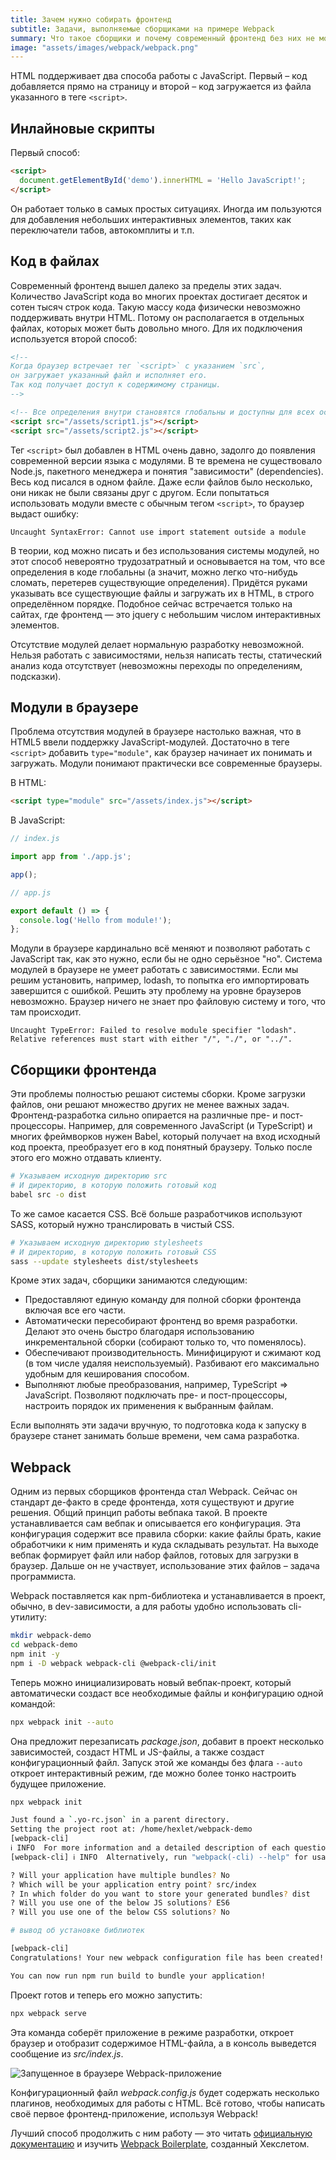 ```yaml
---
title: Зачем нужно собирать фронтенд
subtitle: Задачи, выполняемые сборщиками на примере Webpack
summary: Что такое сборщики и почему современный фронтенд без них не может обойтись. Основы Webpack.
image: "assets/images/webpack/webpack.png"
---
```


HTML поддерживает два способа работы с JavaScript. Первый – код добавляется прямо на страницу и второй – код загружается из файла указанного в теге `<script>`.

## Инлайновые скрипты

Первый способ:

```html
<script>
  document.getElementById('demo').innerHTML = 'Hello JavaScript!';
</script>
```

Он работает только в самых простых ситуациях. Иногда им пользуются для добавления небольших интерактивных элементов, таких как переключатели табов, автокомплиты и т.п.

## Код в файлах 

Современный фронтенд вышел далеко за пределы этих задач. Количество JavaScript кода во многих проектах достигает десяток и сотен тысяч строк кода. Такую массу кода физически невозможно поддерживать внутри HTML. Потому он располагается в отдельных файлах, которых может быть довольно много. Для их подключения используется второй способ:

```html
<!--
Когда браузер встречает тег `<script>` с указанием `src`,
он загружает указанный файл и исполняет его.
Так код получает доступ к содержимому страницы.
-->

<!-- Все определения внутри становятся глобальны и доступны для всех остальных скриптов -->
<script src="/assets/script1.js"></script>
<script src="/assets/script2.js"></script>
```

Тег `<script>` был добавлен в HTML очень давно, задолго до появления современной версии языка с модулями. В те времена не существовало Node.js, пакетного менеджера и понятия "зависимости" (dependencies). Весь код писался в одном файле. Даже если файлов было несколько, они никак не были связаны друг с другом. Если попытаться использовать модули вместе с обычным тегом `<script>`, то браузер выдаст ошибку:

```
Uncaught SyntaxError: Cannot use import statement outside a module
```

В теории, код можно писать и без использования системы модулей, но этот способ невероятно трудозатратный и основывается на том, что все определения в коде глобальны (а значит, можно легко что-нибудь сломать, перетерев существующие определения). Придётся руками указывать все существующие файлы и загружать их в HTML, в строго определённом порядке. Подобное сейчас встречается только на сайтах, где фронтенд — это jquery с небольшим числом интерактивных элементов.

Отсутствие модулей делает нормальную разработку невозможной. Нельзя работать с зависимостями, нельзя написать тесты, статический анализ кода отсутствует (невозможны переходы по определениям, подсказки).

## Модули в браузере

Проблема отсутствия модулей в браузере настолько важная, что в HTML5 ввели поддержку JavaScript-модулей. Достаточно в теге `<script>` добавить `type="module"`, как браузер начинает их понимать и загружать. Модули понимают практически все современные браузеры.

В HTML:

```html
<script type="module" src="/assets/index.js"></script>
```

В JavaScript:

```javascript
// index.js

import app from './app.js';

app();

// app.js

export default () => {
  console.log('Hello from module!');
};
```

Модули в браузере кардинально всё меняют и позволяют работать с JavaScript так, как это нужно, если бы не одно серьёзное "но". Система модулей в браузере не умеет работать с зависимостями. Если мы решим установить, например, lodash, то попытка его импортировать завершится с ошибкой. Решить эту проблему на уровне браузеров невозможно. Браузер ничего не знает про файловую систему и того, что там происходит.

```
Uncaught TypeError: Failed to resolve module specifier "lodash".
Relative references must start with either "/", "./", or "../".
```

## Сборщики фронтенда

Эти проблемы полностью решают системы сборки. Кроме загрузки файлов, они решают множество других не менее важных задач. Фронтенд-разработка сильно опирается на различные пре- и пост-процессоры. Например, для современного JavaScript (и TypeScript) и многих фреймворков нужен Babel, который получает на вход исходный код проекта, преобразует его в код понятный браузеру. Только после этого его можно отдавать клиенту.

```sh
# Указываем исходную директорию src
# И директорию, в которую положить готовый код
babel src -o dist
```

То же самое касается CSS. Всё больше разработчиков используют SASS, который нужно транслировать в чистый CSS.

```sh
# Указываем исходную директорию stylesheets
# И директорию, в которую положить готовый CSS
sass --update stylesheets dist/stylesheets
```

Кроме этих задач, сборщики занимаются следующим:

* Предоставляют единую команду для полной сборки фронтенда включая все его части.
* Автоматически пересобирают фронтенд во время разработки. Делают это очень быстро благодаря использованию инкрементальной сборки (собирают только то, что поменялось).
* Обеспечивают производительность. Минифицируют и сжимают код (в том числе удаляя неиспользуемый). Разбивают его максимально удобным для кеширования способом.
* Выполняют любые преобразования, например, TypeScript => JavaScript. Позволяют подключать пре- и пост-процессоры, настроить порядок их применения к выбранным файлам.

Если выполнять эти задачи вручную, то подготовка кода к запуску в браузере станет занимать больше времени, чем сама разработка.

## Webpack

Одним из первых сборщиков фронтенда стал Webpack. Сейчас он стандарт де-факто в среде фронтенда, хотя существуют и другие решения. Общий принцип работы вебпака такой. В проекте устанавливается сам вебпак и описывается его конфигурация. Эта конфигурация содержит все правила сборки: какие файлы брать, какие обработчики к ним применять и куда складывать результат. На выходе вебпак формирует файл или набор файлов, готовых для загрузки в браузер. Дальше он не участвует, использование этих файлов – задача программиста.

Webpack поставляется как npm-библиотека и устанавливается в проект, обычно, в dev-зависимости, а для работы удобно использовать cli-утилиту:

```sh
mkdir webpack-demo
cd webpack-demo
npm init -y
npm i -D webpack webpack-cli @webpack-cli/init
```

Теперь можно инициализировать новый вебпак-проект, который автоматически создаст все необходимые файлы и конфигурацию одной командой:

```sh
npx webpack init --auto
```

Она предложит перезаписать *package.json*, добавит в проект несколько зависимостей, создаст HTML и JS-файлы, а также создаст конфигурационный файл. Запуск этой же команды без флага `--auto` откроет интерактивный режим, где можно более тонко настроить будущее приложение.

```sh
npx webpack init

Just found a `.yo-rc.json` in a parent directory.
Setting the project root at: /home/hexlet/webpack-demo
[webpack-cli] 
ℹ INFO  For more information and a detailed description of each question, have a look at: https://github.com/webpack/webpack-cli/blob/master/INIT.md
[webpack-cli] ℹ INFO  Alternatively, run "webpack(-cli) --help" for usage info

? Will your application have multiple bundles? No
? Which will be your application entry point? src/index
? In which folder do you want to store your generated bundles? dist
? Will you use one of the below JS solutions? ES6
? Will you use one of the below CSS solutions? No

# вывод об установке библиотек

[webpack-cli] 
Congratulations! Your new webpack configuration file has been created!

You can now run npm run build to bundle your application!
```

Проект готов и теперь его можно запустить:

```sh
npx webpack serve
```

Эта команда соберёт приложение в режиме разработки, откроет браузер и отобразит содержимое HTML-файла, а в консоль выведется сообщение из *src/index.js*.

![Запущенное в браузере Webpack-приложение](/assets/images/webpack/init-app.png)

Конфигурационный файл *webpack.config.js* будет содержать несколько плагинов, необходимых для работы с HTML. Всё готово, чтобы написать своё первое фронтенд-приложение, используя Webpack!

Лучший способ продолжить с ним работу — это читать [официальную документацию](https://webpack.js.org/guides/getting-started/#basic-setup) и изучить [Webpack Boilerplate](https://github.com/hexlet-boilerplates/webpack-package), созданный Хекслетом.
